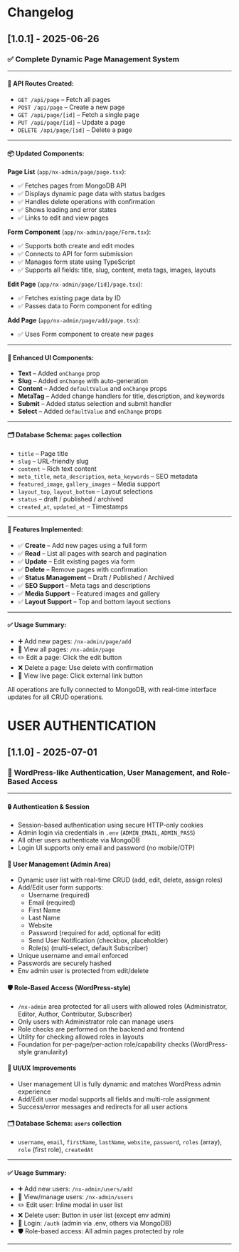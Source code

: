 # Changelog

## [1.0.1] - 2025-06-26

### ✅ Complete Dynamic Page Management System

---

#### 🔧 API Routes Created:
- `GET /api/page` – Fetch all pages  
- `POST /api/page` – Create a new page  
- `GET /api/page/[id]` – Fetch a single page  
- `PUT /api/page/[id]` – Update a page  
- `DELETE /api/page/[id]` – Delete a page  

---

#### 📦 Updated Components:

**Page List** (`app/nx-admin/page/page.tsx`):
- ✅ Fetches pages from MongoDB API  
- ✅ Displays dynamic page data with status badges  
- ✅ Handles delete operations with confirmation  
- ✅ Shows loading and error states  
- ✅ Links to edit and view pages  

**Form Component** (`app/nx-admin/page/Form.tsx`):
- ✅ Supports both create and edit modes  
- ✅ Connects to API for form submission  
- ✅ Manages form state using TypeScript  
- ✅ Supports all fields: title, slug, content, meta tags, images, layouts  

**Edit Page** (`app/nx-admin/page/[id]/page.tsx`):
- ✅ Fetches existing page data by ID  
- ✅ Passes data to Form component for editing  

**Add Page** (`app/nx-admin/page/add/page.tsx`):
- ✅ Uses Form component to create new pages  

---

#### 🎨 Enhanced UI Components:

- **Text** – Added `onChange` prop  
- **Slug** – Added `onChange` with auto-generation  
- **Content** – Added `defaultValue` and `onChange` props  
- **MetaTag** – Added change handlers for title, description, and keywords  
- **Submit** – Added status selection and submit handler  
- **Select** – Added `defaultValue` and `onChange` props  

---

#### 🗂 Database Schema: `pages` collection

- `title` – Page title  
- `slug` – URL-friendly slug  
- `content` – Rich text content  
- `meta_title`, `meta_description`, `meta_keywords` – SEO metadata  
- `featured_image`, `gallery_images` – Media support  
- `layout_top`, `layout_bottom` – Layout selections  
- `status` – draft / published / archived  
- `created_at`, `updated_at` – Timestamps  

---

#### 🚀 Features Implemented:

- ✅ **Create** – Add new pages using a full form  
- ✅ **Read** – List all pages with search and pagination  
- ✅ **Update** – Edit existing pages via form  
- ✅ **Delete** – Remove pages with confirmation  
- ✅ **Status Management** – Draft / Published / Archived  
- ✅ **SEO Support** – Meta tags and descriptions  
- ✅ **Media Support** – Featured images and gallery  
- ✅ **Layout Support** – Top and bottom layout sections  

---

#### ✅ Usage Summary:

- ➕ Add new pages: `/nx-admin/page/add`  
- 📄 View all pages: `/nx-admin/page`  
- ✏️ Edit a page: Click the edit button  
- ❌ Delete a page: Use delete with confirmation  
- 🔗 View live page: Click external link button  

All operations are fully connected to MongoDB, with real-time interface updates for all CRUD operations.


# USER AUTHENTICATION


## [1.1.0] - 2025-07-01

### 🚀 WordPress-like Authentication, User Management, and Role-Based Access

---

#### 🔒 Authentication & Session
- Session-based authentication using secure HTTP-only cookies
- Admin login via credentials in `.env` (`ADMIN_EMAIL`, `ADMIN_PASS`)
- All other users authenticate via MongoDB
- Login UI supports only email and password (no mobile/OTP)

#### 👤 User Management (Admin Area)
- Dynamic user list with real-time CRUD (add, edit, delete, assign roles)
- Add/Edit user form supports:
  - Username (required)
  - Email (required)
  - First Name
  - Last Name
  - Website
  - Password (required for add, optional for edit)
  - Send User Notification (checkbox, placeholder)
  - Role(s) (multi-select, default Subscriber)
- Unique username and email enforced
- Passwords are securely hashed
- Env admin user is protected from edit/delete

#### 🛡️ Role-Based Access (WordPress-style)
- `/nx-admin` area protected for all users with allowed roles (Administrator, Editor, Author, Contributor, Subscriber)
- Only users with Administrator role can manage users
- Role checks are performed on the backend and frontend
- Utility for checking allowed roles in layouts
- Foundation for per-page/per-action role/capability checks (WordPress-style granularity)

#### 🧩 UI/UX Improvements
- User management UI is fully dynamic and matches WordPress admin experience
- Add/Edit user modal supports all fields and multi-role assignment
- Success/error messages and redirects for all user actions

#### 🗂 Database Schema: `users` collection
- `username`, `email`, `firstName`, `lastName`, `website`, `password`, `roles` (array), `role` (first role), `createdAt`

---

#### ✅ Usage Summary:
- ➕ Add new users: `/nx-admin/users/add`
- 👥 View/manage users: `/nx-admin/users`
- ✏️ Edit user: Inline modal in user list
- ❌ Delete user: Button in user list (except env admin)
- 🔐 Login: `/auth` (admin via .env, others via MongoDB)
- 🛡️ Role-based access: All admin pages protected by role

---
